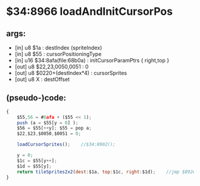 ﻿
# $34:8966 loadAndInitCursorPos

<summary></summary>

## args:
+ [in] u8 $1a : destIndex (spriteIndex)
+ [in] u8 $55 : cursorPositioningType
+ [in] u16 $34:8afa(file:68b0a) : initCursorParamPtrs { right,top }
+ [out] u8 $22,23,0050,0051 : 0
+ [out] u8 $0220+(destIndex*4) : cursorSprites
+ [out] u8 X : destOffset
## (pseudo-)code:
```js
{
	$55,56 = #8afa + ($55 << 1);
	push (a = $55[y = 0] );
	$56 = $55[++y]; $55 = pop a;
	$22,$23,$0050,$0051 = 0;

	loadCursorSprites();	//$34:8902();

	y = 0;
	$1c = $55[y++];
	$1d = $55[y];
	return tileSprites2x2(dest:$1a, top:$1c, right:$1d);	//jmp $892e
}
```



